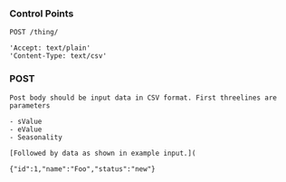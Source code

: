 ### Control Points

`POST /thing/`

    'Accept: text/plain'
    'Content-Type: text/csv'

### POST

    Post body should be input data in CSV format. First threelines are parameters

    - sValue
    - eValue
    - Seasonality

    [Followed by data as shown in example input.](

    {"id":1,"name":"Foo","status":"new"}
